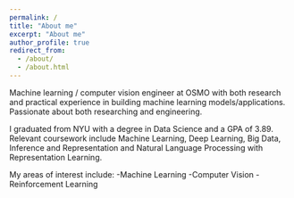 ```yaml
---
permalink: /
title: "About me"
excerpt: "About me"
author_profile: true
redirect_from: 
  - /about/
  - /about.html
---
```

Machine learning / computer vision engineer at OSMO with both research and practical experience in building machine learning models/applications. Passionate about both researching and engineering.

I graduated from NYU with a degree in Data Science and a GPA of 3.89. Relevant coursework include Machine Learning, Deep Learning, Big Data, Inference and Representation and Natural Language Processing with Representation Learning.

My areas of interest include:
-Machine Learning
-Computer Vision
-Reinforcement Learning



<!---
My research interests include Machine Learning, Computer Vision, Adversarial Deep Learning and Reinforcement Learning.

I am a graduate student in the GRAIL lab of the Computer Science and Engineering Department at the University of Washington, working with Prof. Steven Seitz and Prof. Jason Lawrence. My research interests include virtual/augmented reality, computer vision and graphics. My focus now is more in virtual/augmented reality which combines vision and graphics in an interested way while I did research on stereo matching in BCMI lab at Shanghai Jiao Tong University with advisor Prof. Hongtao Lu and on deep learning in National Univerity of Singapore with advisor Prof. Shuicheng Yan as an undergrad.
I am a PhD student of in the Institute for Theoretical Computer Science in the Technical University of Graz in Austria. Under the supervision of Professor Wolfgang Maass, I investigate theoretical models and simulation of neural networks to reveal principles of brain computation. As a curious person I am always eager to discover about the wonders of Nature and human societies, and I am grateful to learn about it with the best experts through collaborative research research. On the long term, I hope that my research will contribute to clinical progress and the development of machine intelligence that respect human morals.

Before starting my PhD, I graduated from a competitve double-master of Applied Mathematics and Machine Learning (at ENSTA Paristech and ENS Paris-Saclay). In this context I completed various lab rotations, one of which was driven by my passion for music, and it got me to study Psychoacoustics and Neuroscience. Ever since, I questioned myself about the neural mechanisms behind thoughts and perceptions.
[CV](http://yueqiusun.github.io/files/Yueqiu%20Sun%20CV.pdf)

-->
